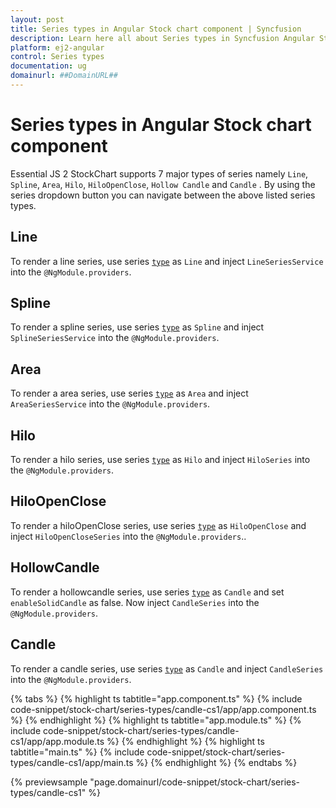 ```yaml
---
layout: post
title: Series types in Angular Stock chart component | Syncfusion
description: Learn here all about Series types in Syncfusion Angular Stock chart component of Syncfusion Essential JS 2 and more.
platform: ej2-angular
control: Series types 
documentation: ug
domainurl: ##DomainURL##
---
```


# Series types in Angular Stock chart component

Essential JS 2 StockChart supports 7 major types of series namely `Line`, `Spline`, `Area`, `Hilo`, `HiloOpenClose`, `Hollow Candle` and `Candle` . By using the series dropdown button you can navigate between the above listed series types.

<!-- markdownlint-disable MD036 -->

## Line

To render a line series, use series [`type`](https://ej2.syncfusion.com/angular/documentation/api/stock-chart/stockSeriesModel/#type) as `Line` and
inject `LineSeriesService` into the `@NgModule.providers`.

## Spline

To render a spline series, use series [`type`](https://ej2.syncfusion.com/angular/documentation/api/stock-chart/stockSeriesModel/#type) as `Spline` and inject `SplineSeriesService` into the `@NgModule.providers`.

## Area

To render a area series, use series [`type`](https://ej2.syncfusion.com/angular/documentation/api/stock-chart/stockSeriesModel/#type) as `Area` and inject `AreaSeriesService` into the `@NgModule.providers`.

## Hilo

To render a hilo series, use series [`type`](https://ej2.syncfusion.com/angular/documentation/api/stock-chart/stockSeriesModel/#type) as `Hilo` and
inject `HiloSeries` into the `@NgModule.providers`.

## HiloOpenClose

To render a hiloOpenClose series, use series [`type`](https://ej2.syncfusion.com/angular/documentation/api/stock-chart/stockSeriesModel/#type) as `HiloOpenClose` and inject `HiloOpenCloseSeries` into the `@NgModule.providers`..

## HollowCandle

To render a hollowcandle series, use series [`type`](https://ej2.syncfusion.com/angular/documentation/api/stock-chart/stockSeriesModel/#type) as `Candle` and set `enableSolidCandle` as false. Now inject `CandleSeries` into the `@NgModule.providers`.

## Candle

To render a candle series, use series [`type`](https://ej2.syncfusion.com/angular/documentation/api/stock-chart/stockSeriesModel/#type) as `Candle` and
inject `CandleSeries` into the `@NgModule.providers`.

{% tabs %}
{% highlight ts tabtitle="app.component.ts" %}
{% include code-snippet/stock-chart/series-types/candle-cs1/app/app.component.ts %}
{% endhighlight %}
{% highlight ts tabtitle="app.module.ts" %}
{% include code-snippet/stock-chart/series-types/candle-cs1/app/app.module.ts %}
{% endhighlight %}
{% highlight ts tabtitle="main.ts" %}
{% include code-snippet/stock-chart/series-types/candle-cs1/app/main.ts %}
{% endhighlight %}
{% endtabs %}
  
{% previewsample "page.domainurl/code-snippet/stock-chart/series-types/candle-cs1" %}